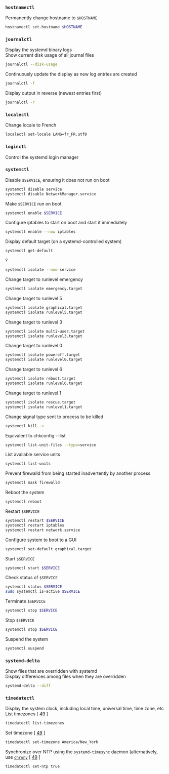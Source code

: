 ### `hostnamectl`
Permanently change hostname to `$HOSTNAME`
```sh
hostnamectl set-hostname $HOSTNAME
```

### `journalctl`
Display the systemd binary logs\
Show current disk usage of all journal files
```sh
journalctl --disk-usage
```
Continuously update the display as new log entries are created
```sh
journalctl -f
```
Display output in reverse (newest entries first)
```sh
journalctl -r
```

### `localectl`
Change locale to French
```sh
localectl set-locale LANG=fr_FR.utf8
```

### `loginctl`
Control the systemd login manager


### `systemctl`
Disable `$SERVICE`, ensuring it does not run on boot
```sh
systemctl disable service
systemctl disable NetworkManager.service
```
Make `$SERVICE` run on boot 
```sh
systemctl enable $SERVICE
```
Configure iptables to start on boot and start it immediately
```sh
systemctl enable --now iptables
```
Display default target (on a systemd-controlled system)
```sh
systemctl get-default 
```
?
```sh
systemctl isolate --now service
```
Change target to runlevel emergency
```sh
systemctl isolate emergency.target
```
Change target to runlevel 5
```sh
systemctl isolate graphical.target
systemctl isolate runlevel5.target
```
Change target to runlevel 3
```sh
systemctl isolate multi-user.target
systemctl isolate runlevel3.target
```
Change target to runlevel 0
```sh
systemctl isolate poweroff.target
systemctl isolate runlevel0.target
```
Change target to runlevel 6
```sh
systemctl isolate reboot.target
systemctl isolate runlevel6.target
```
Change target to runlevel 1
```sh
systemctl isolate rescue.target
systemctl isolate runlevel1.target
```
Change signal type sent to process to be killed
```sh
systemctl kill -s
```
Equivalent to chkconfig --list
```sh
systemctl list-unit-files --type=service
```
List available service units
```sh
systemctl list-units
```
Prevent firewalld from being started inadvertently by another process
```sh
systemctl mask firewalld
```
Reboot the system
```sh
systemctl reboot
```
Restart `$SERVICE`
```sh
systemctl restart $SERVICE
systemctl restart iptables
systemctl restart network.service
```
Configure system to boot to a GUI
```sh
systemctl set-default graphical.target
```
Start `$SERVICE`
```sh
systemctl start $SERVICE
```
Check status of `$SERVICE`
```sh
systemctl status $SERVICE
sudo systemctl is-active $SERVICE
```
Terminate `$SERVICE`
```sh
systemctl stop $SERVICE
```
Stop `$SERVICE`
```sh
systemctl stop $SERVICE
```
Suspend the system
```sh
systemctl suspend
```

### `systemd-delta`
Show files that are overridden with systemd\
Display differences among files when they are overridden
```sh
systemd-delta --diff
```

### `timedatectl`
Display the system clock, including local time, universal time, time zone, etc\
List timezones [ [49](sources.md) ]
```sh
timedatectl list-timezones
```
Set timezone [ [49](sources.md) ]
```sh
timedatectl set-timezone America/New_York
```
Synchronize over NTP using the `systemd-timesync` daemon (alternatively, use [`chrony`](#chrony) [ [49](sources.md) ]
```sh
timedatectl set-ntp true
```